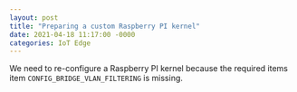 ```yaml
---
layout: post
title: "Preparing a custom Raspberry PI kernel"
date: 2021-04-18 11:17:00 -0000
categories: IoT Edge
---
```


We need to re-configure a Raspberry PI kernel because the required items item `CONFIG_BRIDGE_VLAN_FILTERING` is missing. 



[Original: Building Kernel]: https://www.raspberrypi.org/documentation/linux/kernel/building.md#choosing_sources
[Original: Configuring Kernel]: https://www.raspberrypi.org/documentation/linux/kernel/configuring.md

